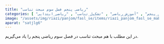 ```yaml
---
title: "ریاضی پنجم فصل سوم مبحث تناسب"
categories: [ "فصل_سوم_ریاضی_پنجم" , "تناسب" , "ریاضی_پنجم" , "آموزش_ریاضی" , "تشکیل_تناسب" , "ریاضی_ابتدایی" ]
image: "/assets/img/riazi/panjom/fasl_se/items/riazi_panjom_fasl_se_mabhas_tanasob.jpg"
aparat: "satjlg6"
---
```


در این مطلب با هم مبحث تناسب در فصل سوم ریاضی پنجم را یاد می‌گیریم.
